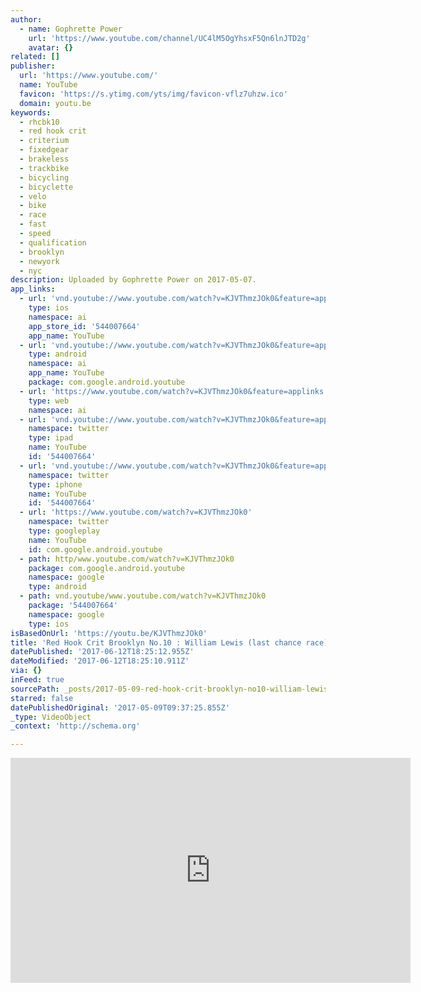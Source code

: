 ```yaml
---
author:
  - name: Gophrette Power
    url: 'https://www.youtube.com/channel/UC4lM5OgYhsxF5Qn6lnJTD2g'
    avatar: {}
related: []
publisher:
  url: 'https://www.youtube.com/'
  name: YouTube
  favicon: 'https://s.ytimg.com/yts/img/favicon-vflz7uhzw.ico'
  domain: youtu.be
keywords:
  - rhcbk10
  - red hook crit
  - criterium
  - fixedgear
  - brakeless
  - trackbike
  - bicycling
  - bicyclette
  - velo
  - bike
  - race
  - fast
  - speed
  - qualification
  - brooklyn
  - newyork
  - nyc
description: Uploaded by Gophrette Power on 2017-05-07.
app_links:
  - url: 'vnd.youtube://www.youtube.com/watch?v=KJVThmzJOk0&feature=applinks'
    type: ios
    namespace: ai
    app_store_id: '544007664'
    app_name: YouTube
  - url: 'vnd.youtube://www.youtube.com/watch?v=KJVThmzJOk0&feature=applinks'
    type: android
    namespace: ai
    app_name: YouTube
    package: com.google.android.youtube
  - url: 'https://www.youtube.com/watch?v=KJVThmzJOk0&feature=applinks'
    type: web
    namespace: ai
  - url: 'vnd.youtube://www.youtube.com/watch?v=KJVThmzJOk0&feature=applinks'
    namespace: twitter
    type: ipad
    name: YouTube
    id: '544007664'
  - url: 'vnd.youtube://www.youtube.com/watch?v=KJVThmzJOk0&feature=applinks'
    namespace: twitter
    type: iphone
    name: YouTube
    id: '544007664'
  - url: 'https://www.youtube.com/watch?v=KJVThmzJOk0'
    namespace: twitter
    type: googleplay
    name: YouTube
    id: com.google.android.youtube
  - path: http/www.youtube.com/watch?v=KJVThmzJOk0
    package: com.google.android.youtube
    namespace: google
    type: android
  - path: vnd.youtube/www.youtube.com/watch?v=KJVThmzJOk0
    package: '544007664'
    namespace: google
    type: ios
isBasedOnUrl: 'https://youtu.be/KJVThmzJOk0'
title: 'Red Hook Crit Brooklyn No.10 : William Lewis (last chance race)'
datePublished: '2017-06-12T18:25:12.955Z'
dateModified: '2017-06-12T18:25:10.911Z'
via: {}
inFeed: true
sourcePath: _posts/2017-05-09-red-hook-crit-brooklyn-no10-william-lewis-last-chance-ra.md
starred: false
datePublishedOriginal: '2017-05-09T09:37:25.855Z'
_type: VideoObject
_context: 'http://schema.org'

---
```

<iframe src="https://cdn.embedly.com/widgets/media.html?src=https%3A%2F%2Fwww.youtube.com%2Fembed%2FKJVThmzJOk0%3Ffeature%3Doembed&amp;url=http%3A%2F%2Fwww.youtube.com%2Fwatch%3Fv%3DKJVThmzJOk0&amp;image=https%3A%2F%2Fi.ytimg.com%2Fvi%2FKJVThmzJOk0%2Fhqdefault.jpg&amp;key=b7d04c9b404c499eba89ee7072e1c4f7&amp;type=text%2Fhtml&amp;schema=youtube" width="640" height="360" scrolling="no" frameborder="0" allowfullscreen="" style=""></iframe>